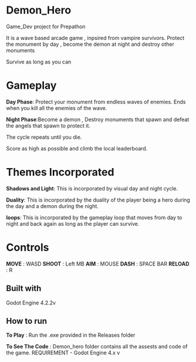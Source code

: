 # Demon_Hero
Game_Dev project for Prepathon

It is a wave based arcade game , inpsired from vampire survivors.
Protect the monument by day , become the demon at night and destroy other monuments

Survive as long as you can

# Gameplay

**Day Phase**: Protect your monument from endless waves of enemies. Ends when you kill all the enemies of the wave.

**Night Phase**:Become a demon , Destroy monuments that spawn and defeat the angels that spawn to protect it.

The cycle repeats until you die.

Score as high as possible and climb the local leaderboard.

# Themes Incorporated

**Shadows and Light**: This is incorporated by visual day and night cycle.

**Duality**: This is incorporated by the duality of the player being a hero during the day and a demon during the night.

**loops**: This is incorporated by the gameplay loop that moves from day to night and back again as long as the player can survive.


# Controls
**MOVE** : WASD
**SHOOT** : Left MB
**AIM** : MOUSE
**DASH** : SPACE BAR
**RELOAD** : R

## Built with
Godot Engine 4.2.2v

## How to run

**To Play** : Run the .exe provided in the Releases folder

**To See The Code** : Demon_hero folder contains all the assests and code of the game. REQUIREMENT - Godot Engine 4.x v



